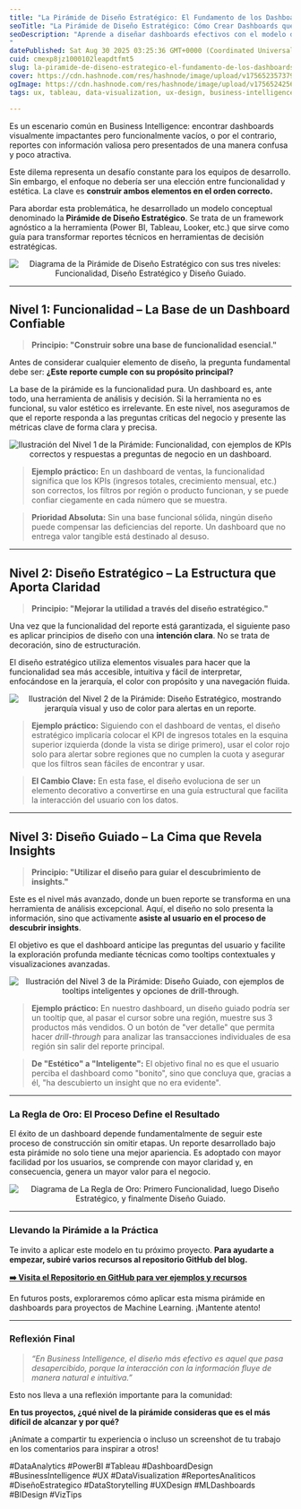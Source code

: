 ```yaml
---
title: "La Pirámide de Diseño Estratégico: El Fundamento de los Dashboards Efectivos"
seoTitle: "La Pirámide de Diseño Estratégico: Cómo Crear Dashboards que Funcionan"
seoDescription: "Aprende a diseñar dashboards efectivos con el modelo de la Pirámide de Diseño Estratégico. Pasa de reportes confusos a herramientas de decisión claras y ..
"
datePublished: Sat Aug 30 2025 03:25:36 GMT+0000 (Coordinated Universal Time)
cuid: cmexp8jz1000102leapdtfmt5
slug: la-piramide-de-diseno-estrategico-el-fundamento-de-los-dashboards-efectivos
cover: https://cdn.hashnode.com/res/hashnode/image/upload/v1756523573795/157ea106-ced2-4b4e-b6a2-b23f2fedb6b2.png
ogImage: https://cdn.hashnode.com/res/hashnode/image/upload/v1756524256704/3104ca59-a7e6-418c-9241-3af475b84793.png
tags: ux, tableau, data-visualization, ux-design, business-intelligence, powerbi, data-analytics, dataanalytics, datastorytelling, dashboard-design, bidesign, viztips

---
```


Es un escenario común en Business Intelligence: encontrar dashboards visualmente impactantes pero funcionalmente vacíos, o por el contrario, reportes con información valiosa pero presentados de una manera confusa y poco atractiva.

Este dilema representa un desafío constante para los equipos de desarrollo. Sin embargo, el enfoque no debería ser una elección entre funcionalidad y estética. La clave es **construir ambos elementos en el orden correcto.**

Para abordar esta problemática, he desarrollado un modelo conceptual denominado la **Pirámide de Diseño Estratégico**. Se trata de un framework agnóstico a la herramienta (Power BI, Tableau, Looker, etc.) que sirve como guía para transformar reportes técnicos en herramientas de decisión estratégicas.

<p align="center">
<picture>
  <source media="(prefers-color-scheme: dark)" srcset="https://raw.githubusercontent.com/NORSAB/Inteligencia-para-Decidir/main/imagenes/D1.svg">
  <img src="https://raw.githubusercontent.com/NORSAB/Inteligencia-para-Decidir/main/imagenes/L1.svg" alt="Diagrama de la Pirámide de Diseño Estratégico con sus tres niveles: Funcionalidad, Diseño Estratégico y Diseño Guiado.">
</picture>
</p>

---

## Nivel 1: Funcionalidad – La Base de un Dashboard Confiable

> **Principio: "Construir sobre una base de funcionalidad esencial."**

Antes de considerar cualquier elemento de diseño, la pregunta fundamental debe ser: **¿Este reporte cumple con su propósito principal?**

La base de la pirámide es la funcionalidad pura. Un dashboard es, ante todo, una herramienta de análisis y decisión. Si la herramienta no es funcional, su valor estético es irrelevante. En este nivel, nos aseguramos de que el reporte responda a las preguntas críticas del negocio y presente las métricas clave de forma clara y precisa.

<p align="center">
<picture>
  <source media="(prefers-color-scheme: dark)" srcset="https://raw.githubusercontent.com/NORSAB/Inteligencia-para-Decidir/main/imagenes/D2.svg">
  <img src="https://raw.githubusercontent.com/NORSAB/Inteligencia-para-Decidir/main/imagenes/L2.svg" alt="Ilustración del Nivel 1 de la Pirámide: Funcionalidad, con ejemplos de KPIs correctos y respuestas a preguntas de negocio en un dashboard.">
</picture>
</p>

> **Ejemplo práctico:** En un dashboard de ventas, la funcionalidad significa que los KPIs (ingresos totales, crecimiento mensual, etc.) son correctos, los filtros por región o producto funcionan, y se puede confiar ciegamente en cada número que se muestra.

> **Prioridad Absoluta:** Sin una base funcional sólida, ningún diseño puede compensar las deficiencias del reporte. Un dashboard que no entrega valor tangible está destinado al desuso.

---

## Nivel 2: Diseño Estratégico – La Estructura que Aporta Claridad

> **Principio: "Mejorar la utilidad a través del diseño estratégico."**

Una vez que la funcionalidad del reporte está garantizada, el siguiente paso es aplicar principios de diseño con una **intención clara**. No se trata de decoración, sino de estructuración.

El diseño estratégico utiliza elementos visuales para hacer que la funcionalidad sea más accesible, intuitiva y fácil de interpretar, enfocándose en la jerarquía, el color con propósito y una navegación fluida.

<p align="center">
<picture>
  <source media="(prefers-color-scheme: dark)" srcset="https://raw.githubusercontent.com/NORSAB/Inteligencia-para-Decidir/main/imagenes/D3.svg">
  <img src="https://raw.githubusercontent.com/NORSAB/Inteligencia-para-Decidir/main/imagenes/L3.svg" alt="Ilustración del Nivel 2 de la Pirámide: Diseño Estratégico, mostrando jerarquía visual y uso de color para alertas en un reporte.">
</picture>
</p>

> **Ejemplo práctico:** Siguiendo con el dashboard de ventas, el diseño estratégico implicaría colocar el KPI de ingresos totales en la esquina superior izquierda (donde la vista se dirige primero), usar el color rojo solo para alertar sobre regiones que no cumplen la cuota y asegurar que los filtros sean fáciles de encontrar y usar.

> **El Cambio Clave:** En esta fase, el diseño evoluciona de ser un elemento decorativo a convertirse en una guía estructural que facilita la interacción del usuario con los datos.

---

## Nivel 3: Diseño Guiado – La Cima que Revela Insights

> **Principio: "Utilizar el diseño para guiar el descubrimiento de insights."**

Este es el nivel más avanzado, donde un buen reporte se transforma en una herramienta de análisis excepcional. Aquí, el diseño no solo presenta la información, sino que activamente **asiste al usuario en el proceso de descubrir insights**.

El objetivo es que el dashboard anticipe las preguntas del usuario y facilite la exploración profunda mediante técnicas como tooltips contextuales y visualizaciones avanzadas.

<p align="center">
<picture>
  <source media="(prefers-color-scheme: dark)" srcset="https://raw.githubusercontent.com/NORSAB/Inteligencia-para-Decidir/main/imagenes/D4.svg">
  <img src="https://raw.githubusercontent.com/NORSAB/Inteligencia-para-Decidir/main/imagenes/L4.svg" alt="Ilustración del Nivel 3 de la Pirámide: Diseño Guiado, con ejemplos de tooltips inteligentes y opciones de drill-through.">
</picture>
</p>

> **Ejemplo práctico:** En nuestro dashboard, un diseño guiado podría ser un tooltip que, al pasar el cursor sobre una región, muestre sus 3 productos más vendidos. O un botón de "ver detalle" que permita hacer *drill-through* para analizar las transacciones individuales de esa región sin salir del reporte principal.

> **De "Estético" a "Inteligente":** El objetivo final no es que el usuario perciba el dashboard como "bonito", sino que concluya que, gracias a él, "ha descubierto un insight que no era evidente".

---

### La Regla de Oro: El Proceso Define el Resultado

El éxito de un dashboard depende fundamentalmente de seguir este proceso de construcción sin omitir etapas. Un reporte desarrollado bajo esta pirámide no solo tiene una mejor apariencia. Es adoptado con mayor facilidad por los usuarios, se comprende con mayor claridad y, en consecuencia, genera un mayor valor para el negocio.

<p align="center">
<picture>
  <source media="(prefers-color-scheme: dark)" srcset="https://raw.githubusercontent.com/NORSAB/Inteligencia-para-Decidir/main/imagenes/D6.svg">
  <img src="https://raw.githubusercontent.com/NORSAB/Inteligencia-para-Decidir/main/imagenes/L6.svg" alt="Diagrama de La Regla de Oro: Primero Funcionalidad, luego Diseño Estratégico, y finalmente Diseño Guiado.">
</picture>
</p>

---

### Llevando la Pirámide a la Práctica

Te invito a aplicar este modelo en tu próximo proyecto.  **Para ayudarte a empezar, subiré varios recursos al repositorio GitHub del blog.**

**[➡️ Visita el Repositorio en GitHub para ver ejemplos y recursos](https://github.com/NORSAB/Inteligencia-para-Decidir)**

En futuros posts, exploraremos cómo aplicar esta misma pirámide en dashboards para proyectos de Machine Learning. ¡Mantente atento!

---

### Reflexión Final

> *“En Business Intelligence, el diseño más efectivo es aquel que pasa desapercibido, porque la interacción con la información fluye de manera natural e intuitiva.”*

Esto nos lleva a una reflexión importante para la comunidad:

**En tus proyectos, ¿qué nivel de la pirámide consideras que es el más difícil de alcanzar y por qué?**

¡Anímate a compartir tu experiencia o incluso un screenshot de tu trabajo en los comentarios para inspirar a otros!

#DataAnalytics #PowerBI #Tableau #DashboardDesign #BusinessIntelligence #UX #DataVisualization #ReportesAnaliticos #DiseñoEstrategico #DataStorytelling #UXDesign #MLDashboards #BIDesign #VizTips